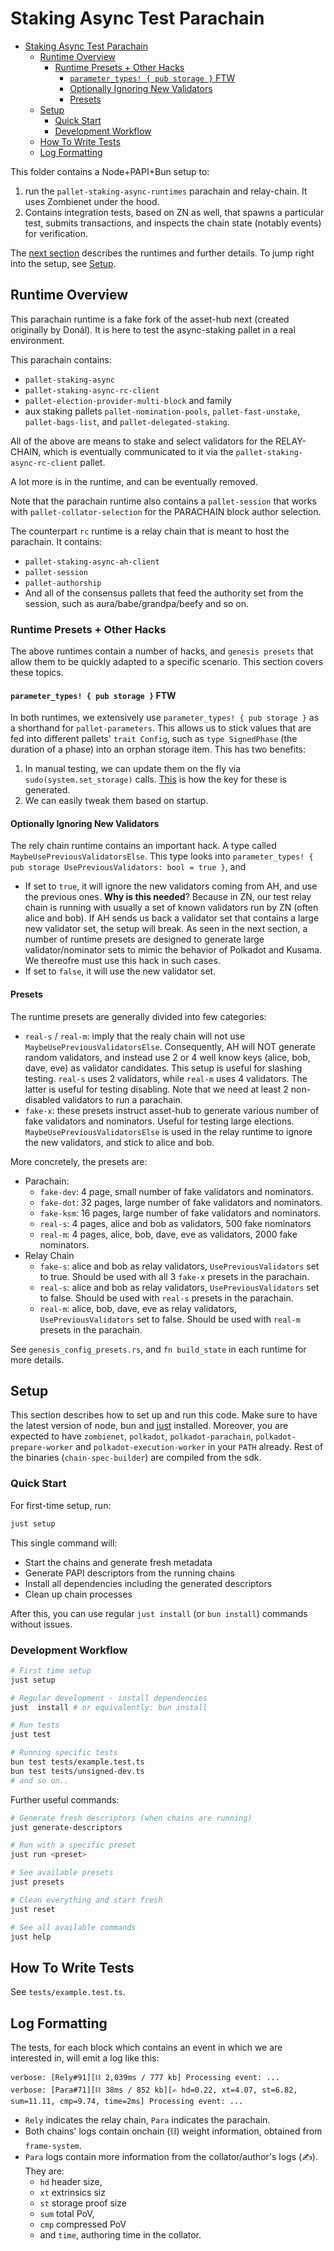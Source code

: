 # Staking Async Test Parachain

- [Staking Async Test Parachain](#staking-async-test-parachain)
  - [Runtime Overview](#runtime-overview)
    - [Runtime Presets + Other Hacks](#runtime-presets--other-hacks)
      - [`parameter_types! { pub storage }` FTW](#parameter_types--pub-storage--ftw)
      - [Optionally Ignoring New Validators](#optionally-ignoring-new-validators)
      - [Presets](#presets)
  - [Setup](#setup)
    - [Quick Start](#quick-start)
    - [Development Workflow](#development-workflow)
  - [How To Write Tests](#how-to-write-tests)
  - [Log Formatting](#log-formatting)

This folder contains a Node+PAPI+Bun setup to:

1. run the `pallet-staking-async-runtimes` parachain and relay-chain. It uses Zombienet under the
   hood.
2. Contains integration tests, based on ZN as well, that spawns a particular test, submits
   transactions, and inspects the chain state (notably events) for verification.

The [next section](#runtime-overview) describes the runtimes and further details. To jump right into
the setup, see [Setup](#setup).

## Runtime Overview

This parachain runtime is a fake fork of the asset-hub next (created originally by Donál). It is here
to test the async-staking pallet in a real environment.

This parachain contains:

- `pallet-staking-async`
- `pallet-staking-async-rc-client`
- `pallet-election-provider-multi-block` and family
- aux staking pallets `pallet-nomination-pools`, `pallet-fast-unstake`, `pallet-bags-list`, and
  `pallet-delegated-staking`.

All of the above are means to stake and select validators for the RELAY-CHAIN, which is eventually
communicated to it via the `pallet-staking-async-rc-client` pallet.

A lot more is in the runtime, and can be eventually removed.

Note that the parachain runtime also contains a `pallet-session` that works with
`pallet-collator-selection` for the PARACHAIN block author selection.

The counterpart `rc` runtime is a relay chain that is meant to host the parachain. It contains:

- `pallet-staking-async-ah-client`
- `pallet-session`
- `pallet-authorship`
- And all of the consensus pallets that feed the authority set from the session, such as
  aura/babe/grandpa/beefy and so on.

### Runtime Presets + Other Hacks

The above runtimes contain a number of hacks, and `genesis presets` that allow them to be quickly
adapted to a specific scenario. This section covers these topics.

#### `parameter_types! { pub storage }` FTW

In both runtimes, we extensively use `parameter_types! { pub storage }` as a shorthand for
`pallet-parameters`. This allows us to stick values that are fed into different pallets' `trait
Config`, such as `type SignedPhase` (the duration of a phase) into an orphan storage item. This has
two benefits:

1. In manual testing, we can update them on the fly via `sudo(system.set_storage)` calls.
   [This](https://paritytech.github.io/polkadot-sdk/master/src/frame_support/lib.rs.html#357) is how
   the key for these is generated.
2. We can easily tweak them based on startup.

#### Optionally Ignoring New Validators

The rely chain runtime contains an important hack. A type called `MaybeUsePreviousValidatorsElse`.
This type looks into `parameter_types! { pub storage UsePreviousValidators: bool = true }`, and

- If set to `true`, it will ignore the new validators coming from AH, and use the previous ones.
  **Why is this needed**? Because in ZN, our test relay chain is running with usually a set of known
  validators run by ZN (often alice and bob). If AH sends us back a validator set that contains a
  large new validator set, the setup will break. As seen in the next section, a number of runtime
  presets are designed to generate large validator/nominator sets to mimic the behavior of Polkadot
  and Kusama. We thereofre must use this hack in such cases.
- If set to `false`, it will use the new validator set.

#### Presets

The runtime presets are generally divided into few categories:

- `real-s` / `real-m`: imply that the realy chain will not use `MaybeUsePreviousValidatorsElse`.
  Consequently, AH will NOT generate random validators, and instead use 2 or 4 well know keys
  (alice, bob, dave, eve) as validator candidates. This setup is useful for slashing testing.
  `real-s` uses 2 validators, while `real-m` uses 4 validators. The latter is useful for testing
  disabling. Note that we need at least 2 non-disabled validators to run a parachain.
- `fake-x`: these presets instruct asset-hub to generate various number of fake validators and
  nominators. Useful for testing large elections. `MaybeUsePreviousValidatorsElse` is used in the
  relay runtime to ignore the new validators, and stick to alice and bob.

More concretely, the presets are:

- Parachain:
    - `fake-dev`: 4 page, small number of fake validators and nominators.
    - `fake-dot`: 32 pages, large number of fake validators and nominators.
    - `fake-ksm`: 16 pages, large number of fake validators and nominators.
    - `real-s`: 4 pages, alice and bob as validators, 500 fake nominators
    - `real-m`: 4 pages, alice, bob, dave, eve as validators, 2000 fake nominators.
- Relay Chain
    - `fake-s`: alice and bob as relay validators, `UsePreviousValidators` set to true. Should be
      used with all 3 `fake-x` presets in the parachain.
    - `real-s`: alice and bob as relay validators, `UsePreviousValidators` set to false. Should be
      used with `real-s` presets in the parachain.
    - `real-m`: alice, bob, dave, eve as relay validators, `UsePreviousValidators` set to false.
      Should be used with `real-m` presets in the parachain.

See `genesis_config_presets.rs`, and `fn build_state` in each runtime for more details.

## Setup

This section describes how to set up and run this code. Make sure to have the latest version of
node, bun and [just](https://github.com/casey/just) installed. Moreover, you are expected to have
`zombienet`, `polkadot`, `polkadot-parachain`, `polkadot-prepare-worker` and
`polkadot-execution-worker` in your `PATH` already. Rest of the binaries (`chain-spec-builder`) are
compiled from the sdk.

### Quick Start

For first-time setup, run:

```bash
just setup
```

This single command will:

- Start the chains and generate fresh metadata
- Generate PAPI descriptors from the running chains
- Install all dependencies including the generated descriptors
- Clean up chain processes

After this, you can use regular `just install` (or `bun install`) commands without issues.

### Development Workflow

```bash
# First time setup
just setup

# Regular development - install dependencies
just  install # or equivalently: bun install

# Run tests
just test

# Running specific tests
bun test tests/example.test.ts
bun test tests/unsigned-dev.ts
# and so on..
```

Further useful commands:

```bash
# Generate fresh descriptors (when chains are running)
just generate-descriptors

# Run with a specific preset
just run <preset>

# See available presets
just presets

# Clean everything and start fresh
just reset

# See all available commands
just help
```


## How To Write Tests

See `tests/example.test.ts`.

## Log Formatting

The tests, for each block which contains an event in which we are interested in, will emit a log like this:

```
verbose: [Rely#91][⛓ 2,039ms / 777 kb] Processing event: ...
verbose: [Para#71][⛓ 38ms / 852 kb][✍️ hd=0.22, xt=4.07, st=6.82, sum=11.11, cmp=9.74, time=2ms] Processing event: ...
```

- `Rely` indicates the relay chain, `Para` indicates the parachain.
- Both chains' logs contain onchain (⛓) weight information, obtained from `frame-system`.
- `Para` logs contain more information from the collator/author's logs (✍️). They are:
  - `hd` header size,
  - `xt` extrinsics siz
  - `st` storage proof size
  - `sum` total PoV,
  - `cmp` compressed PoV
  - and `time`, authoring time in the collator.
